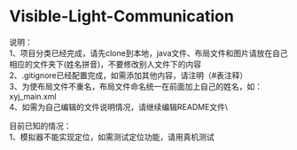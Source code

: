 # Visible-Light-Communication
说明：\
1、项目分类已经完成，请先clone到本地，java文件、布局文件和图片请放在自己相应的文件夹下(姓名拼音)，不要修改别人文件下的内容\
2、.gitignore已经配置完成，如需添加其他内容，请注明（#表注释）\
3、为使布局文件不重名，布局文件命名统一在前面加上自己的姓名，如：xyj_main.xml\
4、如需为自己编辑的文件说明情况，请继续编辑README文件\

目前已知的情况：\
1、模拟器不能实现定位，如需测试定位功能，请用真机测试

